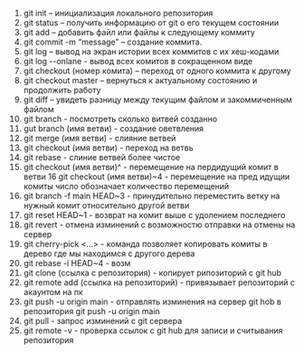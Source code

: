 1. git init – инициализация локального репозитория
2. git status – получить информацию от git о его текущем состоянии
3. git add – добавить файл или файлы к следующему коммиту
4. git commit -m “message” – создание коммита.
5. git log – вывод на экран истории всех коммитов с их хеш-кодами
6. git log --onlane - вывод всех комитов в сокращенном виде
7. git checkout (номер комита) – переход от одного коммита к другому
8. git checkout master – вернуться к актуальному состоянию и продолжить работу
9. git diff – увидеть разницу между текущим файлом и закоммиченным файлом
10. git branch - посмотреть сколько витвей созданно
11. gut branch (имя ветви) - создание оветвления 
12. git merge (имя ветви) - слияние ветвей
13. git checkout (имя ветви) - переход на ветвь 
14. git rebase - слиние ветвей более чистое 
15. git checkout (имя ветви)^ - перемещение на пердидущий комит в ветви
16  git checkout (имя ветви)~4 - перемещение на пред идущии комиты число обозначает количество перемещений 
17. git branch -f main HEAD~3 - принудительно переместить ветку на нужный комит относительно другой ветви
18. git reset HEAD~1 - возврат на комит выше с удолением последнего
19. git revert - отмена изминений с возможностю отправки на отмены на сервер
20. git cherry-pick <Commit1> <Commit2> <...> - команда позволяет копировать комиты в дерево где мы находимся с другого дерева
21. git rebase -i HEAD~4 - возм
22. git clone (ссылка с репозитория) - копирует рипозиторий с git hub
23. git remote add (ссылка на репозиторий) - привязывает репозиторий с акаунтом на пк 
24. git push -u origin main - отправлять изминения на сервер git hob в репозитория git push -u origin main
25. git pull - запрос изминений с git сервера 
26. git remote -v - проверка ссылок с git hub для записи и считывания репозитория 